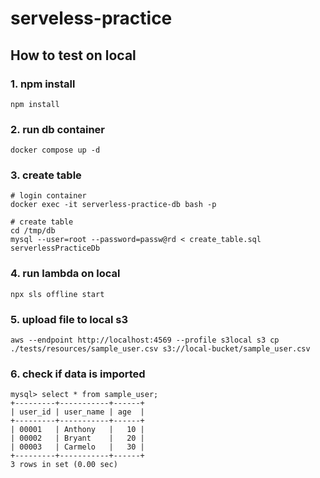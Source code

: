 # serveless-practice

## How to test on local

### 1. npm install

```
npm install
```

### 2. run db container

```
docker compose up -d
```

### 3. create table

```
# login container
docker exec -it serverless-practice-db bash -p

# create table
cd /tmp/db
mysql --user=root --password=passw@rd < create_table.sql serverlessPracticeDb
```

### 4. run lambda on local

```
npx sls offline start
```

### 5. upload file to local s3

```
aws --endpoint http://localhost:4569 --profile s3local s3 cp ./tests/resources/sample_user.csv s3://local-bucket/sample_user.csv
```

### 6. check if data is imported

```
mysql> select * from sample_user;
+---------+-----------+------+
| user_id | user_name | age  |
+---------+-----------+------+
| 00001   | Anthony   |   10 |
| 00002   | Bryant    |   20 |
| 00003   | Carmelo   |   30 |
+---------+-----------+------+
3 rows in set (0.00 sec)
```
